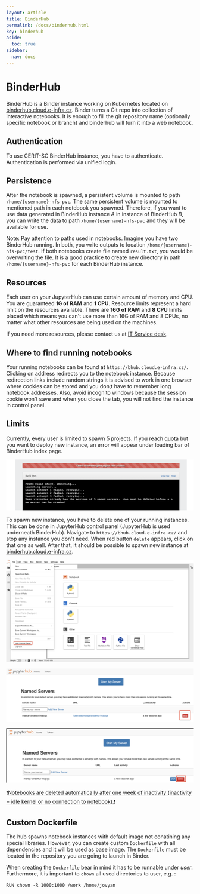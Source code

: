 ```yaml
---
layout: article
title: BinderHub
permalink: /docs/binderhub.html
key: binderhub
aside:
  toc: true
sidebar:
  nav: docs
---
```

# BinderHub

BinderHub is a Binder instance working on Kubernetes located on [binderhub.cloud.e-infra.cz](https://binderhub.cloud.e-infra.cz/). Binder turns a Git repo into collection of interactive notebooks. It is enough to fill the git repository name (optionally specific notebook or branch) and binderhub will turn it into a web notebook. 

## Authentication
To use CERIT-SC BinderHub instance, you have to authenticate. Authentication is performed via unified login. 

## Persistence
After the notebook is spawned, a persistent volume is mounted to path `/home/{username}-nfs-pvc`. The same persistent volume is mounted to mentioned path in each notebook you spawned. Therefore, if you want to use data generated in BinderHub instance *A* in instance of BinderHub *B*, you can write the data to path `/home/{username}-nfs-pvc` and they will be available for use. 

Note: Pay attention to paths used in notebooks. Imagine you have two BinderHub running. In both, you write outputs to location `/home/{username}-nfs-pvc/test`. If both notebooks create file named `result.txt`, you would be overwriting the file. It is a good practice to create new directory in path `/home/{username}-nfs-pvc` for each BinderHub instance. 

## Resources
Each user on your JupyterHub can use certain amount of memory and CPU. You are guaranteed **1G of RAM** and **1 CPU**. Resource limits represent a hard limit on the resources available. There are **16G of RAM** and **8 CPU** limits placed which means you can't use more than 16G of RAM and 8 CPUs, no matter what other resources are being used on the machines. 

If you need more resources, please contact us at <a href="mailto:k8s@ics.muni.cz">IT Service desk</a>.

## Where to find running notebooks
Your running notebooks can be found at `https://bhub.cloud.e-infra.cz/`. Clicking on address redirects you to the notebook instance. Because redirection links include random strings it is advised to work in one browser where cookies can be stored and you don;t have to remember long notebook addresses. Also, avoid incognito windows because the session cookie won't save and when you close the tab, you will not find the instance in control panel. 

## Limits
Currently, every user is limited to spawn 5 projects. If you reach quota but you want to deploy new instance, an error will appear under loading bar of BinderHub index page.

![projects_limit](binderhub-images/limit.png)

To spawn new instance, you have to delete one of your running instances.  This can be done in JupyterHub control panel (JupyterHub is used underneath BinderHub). Navigate to `https://bhub.cloud.e-infra.cz/` and stop any instance you don't need. When red button `delete` appears, click on that one as well. After that, it should be possible to spawn new instance at [binderhub.cloud.e-infra.cz](https://binderhub.cloud.e-infra.cz/).

![projects_panel](binderhub-images/hubpanel.png)

![projects_stop](binderhub-images/stop.png)

![projects_delete](binderhub-images/delete.png)

❗️<ins>Notebooks are deleted automatically after one week of inactivity (inactivity = idle kernel or no connection to notebook).</ins>❗️

## Custom Dockerfile

The hub spawns notebook instances with default image not conatining any special libraries. However, you can create custom `Dockerfile` with all dependencies and it will be used as base image. The `Dockerfile` must be located in the repository you are going to launch in Binder. 

When creating the `Dockerfile` bear in mind it has to be runnable under *user*. Furthermore, it is important to `chown` all used directories to user, e.g. :
```
RUN chown -R 1000:1000 /work /home/jovyan
```

